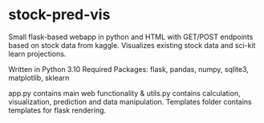 # stock-pred-vis
Small flask-based webapp in python and HTML with GET/POST endpoints based on stock data from kaggle. Visualizes existing stock data and sci-kit learn projections.

Written in Python 3.10
Required Packages: flask, pandas, numpy, sqlite3, matplotlib, sklearn

app.py contains main web functionality & utils.py contains calculation, visualization, prediction and data manipulation.
Templates folder contains templates for flask rendering.
